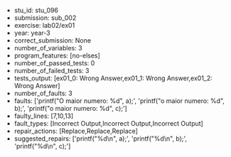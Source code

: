 - stu_id: stu_096	       
- submission: sub_002
- exercise: lab02/ex01
- year: year-3
- correct_submission: None
- number_of_variables: 3
- program_features: [no-elses] 
- number_of_passed_tests: 0
- number_of_failed_tests: 3
- tests_output: [ex01_0: Wrong Answer,ex01_1: Wrong Answer,ex01_2: Wrong Answer]
- number_of_faults: 3
- faults: ['printf("O maior numero: %d", a);', 'printf("o maior numero: %d", b);', 'printf("o maior numero: %d", c);']
- faulty_lines: [7,10,13]
- fault_types: [Incorrect Output,Incorrect Output,Incorrect Output]
- repair_actions: [Replace,Replace,Replace] 
- suggested_repairs: ['printf("%d\n", a);', 'printf("%d\n", b);', 'printf("%d\n", c);']
